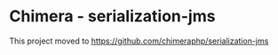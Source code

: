 # Chimera - serialization-jms

This project moved to https://github.com/chimeraphp/serialization-jms
